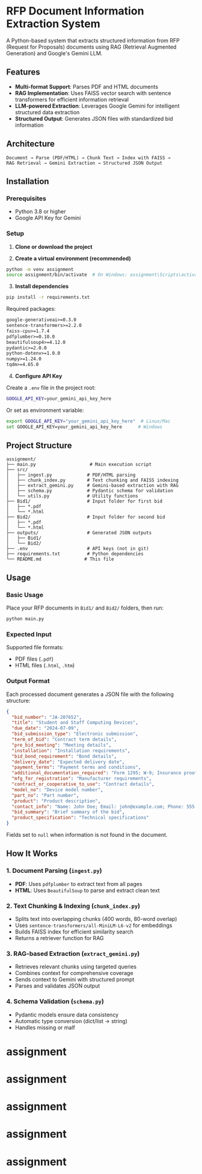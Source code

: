 # RFP Document Information Extraction System

A Python-based system that extracts structured information from RFP (Request for Proposals) documents using RAG (Retrieval Augmented Generation) and Google's Gemini LLM.

## Features

- **Multi-format Support**: Parses PDF and HTML documents
- **RAG Implementation**: Uses FAISS vector search with sentence transformers for efficient information retrieval
- **LLM-powered Extraction**: Leverages Google Gemini for intelligent structured data extraction
- **Structured Output**: Generates JSON files with standardized bid information

## Architecture

```
Document → Parse (PDF/HTML) → Chunk Text → Index with FAISS →
RAG Retrieval → Gemini Extraction → Structured JSON Output
```

## Installation

### Prerequisites

- Python 3.8 or higher
- Google API Key for Gemini

### Setup

1. **Clone or download the project**

2. **Create a virtual environment (recommended)**

```bash
python -m venv assignment
source assignment/bin/activate  # On Windows: assignment\Scripts\activate
```

3. **Install dependencies**

```bash
pip install -r requirements.txt
```

Required packages:

```txt
google-generativeai>=0.3.0
sentence-transformers>=2.2.0
faiss-cpu>=1.7.4
pdfplumber>=0.10.0
beautifulsoup4>=4.12.0
pydantic>=2.0.0
python-dotenv>=1.0.0
numpy>=1.24.0
tqdm>=4.65.0
```

4. **Configure API Key**

Create a `.env` file in the project root:

```bash
GOOGLE_API_KEY=your_gemini_api_key_here
```

Or set as environment variable:

```bash
export GOOGLE_API_KEY="your_gemini_api_key_here"  # Linux/Mac
set GOOGLE_API_KEY=your_gemini_api_key_here      # Windows
```

## Project Structure

```
assignment/
├── main.py                    # Main execution script
├── src/
│   ├── ingest.py             # PDF/HTML parsing
│   ├── chunk_index.py        # Text chunking and FAISS indexing
│   ├── extract_gemini.py     # Gemini-based extraction with RAG
│   ├── schema.py             # Pydantic schema for validation
│   └── utils.py              # Utility functions
├── Bid1/                     # Input folder for first bid
│   ├── *.pdf
│   └── *.html
├── Bid2/                     # Input folder for second bid
│   ├── *.pdf
│   └── *.html
├── outputs/                  # Generated JSON outputs
│   ├── Bid1/
│   └── Bid2/
├── .env                      # API keys (not in git)
├── requirements.txt          # Python dependencies
└── README.md                # This file
```

## Usage

### Basic Usage

Place your RFP documents in `Bid1/` and `Bid2/` folders, then run:

```bash
python main.py
```

### Expected Input

Supported file formats:

- PDF files (`.pdf`)
- HTML files (`.html`, `.htm`)

### Output Format

Each processed document generates a JSON file with the following structure:

```json
{
  "bid_number": "JA-207652",
  "title": "Student and Staff Computing Devices",
  "due_date": "2024-07-09",
  "bid_submission_type": "Electronic submission",
  "term_of_bid": "Contract term details",
  "pre_bid_meeting": "Meeting details",
  "installation": "Installation requirements",
  "bid_bond_requirement": "Bond details",
  "delivery_date": "Expected delivery date",
  "payment_terms": "Payment terms and conditions",
  "additional_documentation_required": "Form 1295; W-9; Insurance proof",
  "mfg_for_registration": "Manufacturer requirements",
  "contract_or_cooperative_to_use": "Contract details",
  "model_no": "Device model number",
  "part_no": "Part number",
  "product": "Product description",
  "contact_info": "Name: John Doe; Email: john@example.com; Phone: 555-1234",
  "bid_summary": "Brief summary of the bid",
  "product_specification": "Technical specifications"
}
```

Fields set to `null` when information is not found in the document.

## How It Works

### 1. Document Parsing (`ingest.py`)

- **PDF**: Uses `pdfplumber` to extract text from all pages
- **HTML**: Uses `BeautifulSoup` to parse and extract clean text

### 2. Text Chunking & Indexing (`chunk_index.py`)

- Splits text into overlapping chunks (400 words, 80-word overlap)
- Uses `sentence-transformers/all-MiniLM-L6-v2` for embeddings
- Builds FAISS index for efficient similarity search
- Returns a retriever function for RAG

### 3. RAG-based Extraction (`extract_gemini.py`)

- Retrieves relevant chunks using targeted queries
- Combines context for comprehensive coverage
- Sends context to Gemini with structured prompt
- Parses and validates JSON output

### 4. Schema Validation (`schema.py`)

- Pydantic models ensure data consistency
- Automatic type conversion (dict/list → string)
- Handles missing or malf
# assignment
# assignment
# assignment
# assignment
# assignment

